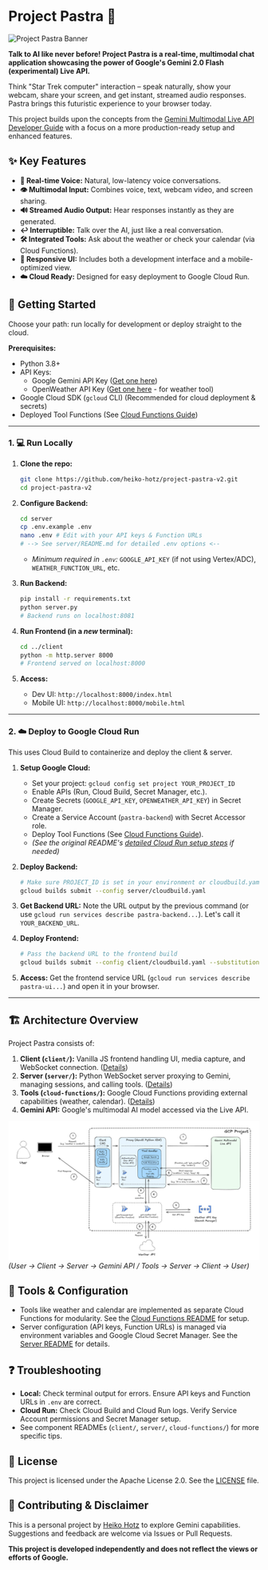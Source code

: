 # Project Pastra 🍝

![Project Pastra Banner](assets/project_pastra.png)

**Talk to AI like never before! Project Pastra is a real-time, multimodal chat application showcasing the power of Google's Gemini 2.0 Flash (experimental) Live API.**

Think "Star Trek computer" interaction – speak naturally, show your webcam, share your screen, and get instant, streamed audio responses. Pastra brings this futuristic experience to your browser today.

This project builds upon the concepts from the [Gemini Multimodal Live API Developer Guide](https://github.com/heiko-hotz/gemini-multimodal-live-dev-guide) with a focus on a more production-ready setup and enhanced features.

## ✨ Key Features

*   **🎤 Real-time Voice:** Natural, low-latency voice conversations.
*   **👁️ Multimodal Input:** Combines voice, text, webcam video, and screen sharing.
*   **🔊 Streamed Audio Output:** Hear responses instantly as they are generated.
*   **↩️ Interruptible:** Talk over the AI, just like a real conversation.
*   **🛠️ Integrated Tools:** Ask about the weather or check your calendar (via Cloud Functions).
*   **📱 Responsive UI:** Includes both a development interface and a mobile-optimized view.
*   **☁️ Cloud Ready:** Designed for easy deployment to Google Cloud Run.

<!-- Optional: Add a GIF/Video Demo Here -->
<!-- ![Demo GIF](assets/pastra-demo.gif) -->

## 🚀 Getting Started

Choose your path: run locally for development or deploy straight to the cloud.

**Prerequisites:**

*   Python 3.8+
*   API Keys:
    *   Google Gemini API Key ([Get one here](https://makersuite.google.com/app/apikey))
    *   OpenWeather API Key ([Get one here](https://openweathermap.org/api) - for weather tool)
*   Google Cloud SDK (`gcloud` CLI) (Recommended for cloud deployment & secrets)
*   Deployed Tool Functions (See [Cloud Functions Guide](./cloud-functions/README.md))

---

### 1. 💻 Run Locally

1.  **Clone the repo:**
    ```bash
    git clone https://github.com/heiko-hotz/project-pastra-v2.git
    cd project-pastra-v2
    ```

2.  **Configure Backend:**
    ```bash
    cd server
    cp .env.example .env
    nano .env # Edit with your API keys & Function URLs
    # --> See server/README.md for detailed .env options <--
    ```
    *   *Minimum required in `.env`:* `GOOGLE_API_KEY` (if not using Vertex/ADC), `WEATHER_FUNCTION_URL`, etc.

3.  **Run Backend:**
    ```bash
    pip install -r requirements.txt
    python server.py
    # Backend runs on localhost:8081
    ```

4.  **Run Frontend (in a *new* terminal):**
    ```bash
    cd ../client
    python -m http.server 8000
    # Frontend served on localhost:8000
    ```

5.  **Access:**
    *   Dev UI: `http://localhost:8000/index.html`
    *   Mobile UI: `http://localhost:8000/mobile.html`

---

### 2. ☁️ Deploy to Google Cloud Run

This uses Cloud Build to containerize and deploy the client & server.

1.  **Setup Google Cloud:**
    *   Set your project: `gcloud config set project YOUR_PROJECT_ID`
    *   Enable APIs (Run, Cloud Build, Secret Manager, etc.).
    *   Create Secrets (`GOOGLE_API_KEY`, `OPENWEATHER_API_KEY`) in Secret Manager.
    *   Create a Service Account (`pastra-backend`) with Secret Accessor role.
    *   Deploy Tool Functions (See [Cloud Functions Guide](./cloud-functions/README.md)).
    *   *(See the original README's [detailed Cloud Run setup steps](README.md#2-deploy-to-google-cloud-run) if needed)*

2.  **Deploy Backend:**
    ```bash
    # Make sure PROJECT_ID is set in your environment or cloudbuild.yaml
    gcloud builds submit --config server/cloudbuild.yaml
    ```

3.  **Get Backend URL:** Note the URL output by the previous command (or use `gcloud run services describe pastra-backend...`). Let's call it `YOUR_BACKEND_URL`.

4.  **Deploy Frontend:**
    ```bash
    # Pass the backend URL to the frontend build
    gcloud builds submit --config client/cloudbuild.yaml --substitutions=_BACKEND_URL=YOUR_BACKEND_URL
    ```

5.  **Access:** Get the frontend service URL (`gcloud run services describe pastra-ui...`) and open it in your browser.

---

## 🏗️ Architecture Overview

Project Pastra consists of:

1.  **Client (`client/`):** Vanilla JS frontend handling UI, media capture, and WebSocket connection. ([Details](./client/README.md))
2.  **Server (`server/`):** Python WebSocket server proxying to Gemini, managing sessions, and calling tools. ([Details](./server/README.md))
3.  **Tools (`cloud-functions/`):** Google Cloud Functions providing external capabilities (weather, calendar). ([Details](./cloud-functions/README.md))
4.  **Gemini API:** Google's multimodal AI model accessed via the Live API.

![Architecture Diagram](assets/architecture.png)
*(User -> Client -> Server -> Gemini API / Tools -> Server -> Client -> User)*

## 🔧 Tools & Configuration

*   Tools like weather and calendar are implemented as separate Cloud Functions for modularity. See the [Cloud Functions README](./cloud-functions/README.md) for setup.
*   Server configuration (API keys, Function URLs) is managed via environment variables and Google Cloud Secret Manager. See the [Server README](./server/README.md#configuration) for details.

## ❓ Troubleshooting

*   **Local:** Check terminal output for errors. Ensure API keys and Function URLs in `.env` are correct.
*   **Cloud Run:** Check Cloud Build and Cloud Run logs. Verify Service Account permissions and Secret Manager setup.
*   See component READMEs (`client/`, `server/`, `cloud-functions/`) for more specific tips.

## 📜 License

This project is licensed under the Apache License 2.0. See the [LICENSE](./LICENSE) file.

## 🤝 Contributing & Disclaimer

This is a personal project by [Heiko Hotz](https://github.com/heiko-hotz) to explore Gemini capabilities. Suggestions and feedback are welcome via Issues or Pull Requests.

**This project is developed independently and does not reflect the views or efforts of Google.**